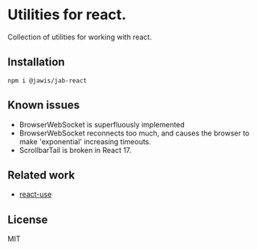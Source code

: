 # Utilities for react.

Collection of utilities for working with react.

## Installation

```
npm i @jawis/jab-react
```

## Known issues

- BrowserWebSocket is superfluously implemented
- BrowserWebSocket reconnects too much, and causes the browser to make
  'exponential' increasing timeouts.
- ScrollbarTail is broken in React 17.

## Related work

- [react-use](https://www.npmjs.com/package/react-use)

## License

MIT
